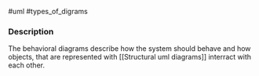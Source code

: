 #uml #types_of_digrams

### Description

The behavioral diagrams describe how the system should behave and how objects, that are represented with [[Structural uml diagrams]] interract with each other.

